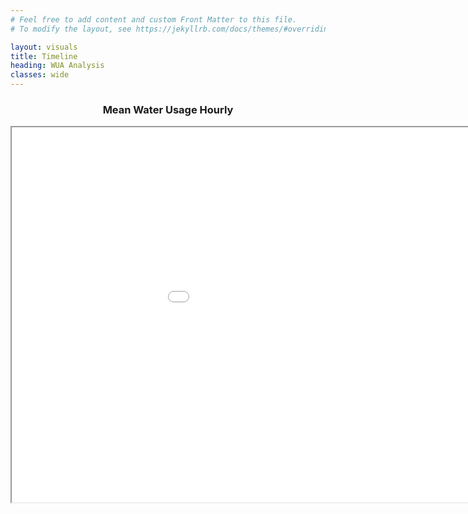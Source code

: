 ```yaml
---
# Feel free to add content and custom Front Matter to this file.
# To modify the layout, see https://jekyllrb.com/docs/themes/#overriding-theme-defaults

layout: visuals
title: Timeline
heading: WUA Analysis
classes: wide 
---
```


<h3 style="text-align: center;">
    Mean Water Usage Hourly
</h3>

<p style="text-align: center;"><iframe src="Visuals/HourlyBar_n17058_downsamp_f0.15_r1.html" height="600" width="1100"></iframe></p>